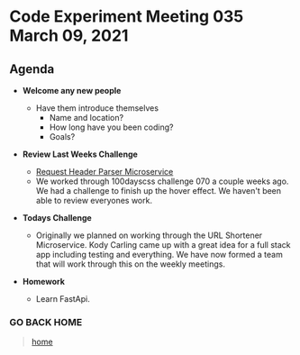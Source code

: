 # Code Experiment Meeting 035 March 09, 2021

## Agenda
- **Welcome any new people**
  - Have them introduce themselves
    - Name and location?
    - How long have you been coding?
    - Goals?


- **Review Last Weeks Challenge**
  - [Request Header Parser Microservice](https://www.freecodecamp.org/learn/apis-and-microservices/apis-and-microservices-projects/request-header-parser-microservice)
  - We worked through 100dayscss challenge 070 a couple weeks ago.  We had a challenge to finish up the hover effect.  We haven't been able to review everyones work.


- **Todays Challenge**
  - Originally we planned on working through the URL Shortener Microservice.  Kody Carling came up with a great idea for a full stack app including testing and everything.  We have now formed a team that will work through this on the weekly meetings.


- **Homework**
  - Learn FastApi.


### GO BACK HOME
> [home](../../../readme.md)